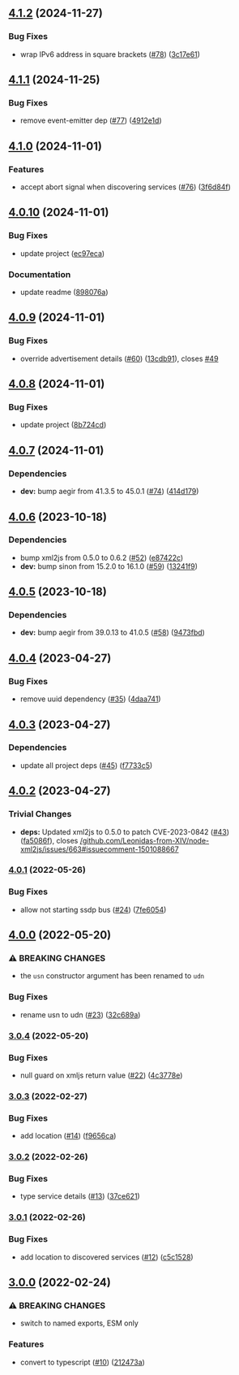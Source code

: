 ## [4.1.2](https://github.com/achingbrain/ssdp/compare/v4.1.1...v4.1.2) (2024-11-27)

### Bug Fixes

* wrap IPv6 address in square brackets ([#78](https://github.com/achingbrain/ssdp/issues/78)) ([3c17e61](https://github.com/achingbrain/ssdp/commit/3c17e61e9057d2338c3408406d6e3071970edda5))

## [4.1.1](https://github.com/achingbrain/ssdp/compare/v4.1.0...v4.1.1) (2024-11-25)

### Bug Fixes

* remove event-emitter dep ([#77](https://github.com/achingbrain/ssdp/issues/77)) ([4912e1d](https://github.com/achingbrain/ssdp/commit/4912e1d729f8cf2c067e447d75b727898e003817))

## [4.1.0](https://github.com/achingbrain/ssdp/compare/v4.0.10...v4.1.0) (2024-11-01)

### Features

* accept abort signal when discovering services ([#76](https://github.com/achingbrain/ssdp/issues/76)) ([3f6d84f](https://github.com/achingbrain/ssdp/commit/3f6d84f1faab083529a43aa1b0b402c91b8d9c17))

## [4.0.10](https://github.com/achingbrain/ssdp/compare/v4.0.9...v4.0.10) (2024-11-01)

### Bug Fixes

* update project ([ec97eca](https://github.com/achingbrain/ssdp/commit/ec97eca1fa82c6efad298051fe9a1275337afcb7))

### Documentation

* update readme ([898076a](https://github.com/achingbrain/ssdp/commit/898076a76c0ad5f5c8201ba2c12ffa4c553ea918))

## [4.0.9](https://github.com/achingbrain/ssdp/compare/v4.0.8...v4.0.9) (2024-11-01)

### Bug Fixes

* override advertisement details ([#60](https://github.com/achingbrain/ssdp/issues/60)) ([13cdb91](https://github.com/achingbrain/ssdp/commit/13cdb91d9913141cd410a6959a8b2294c1dddbd0)), closes [#49](https://github.com/achingbrain/ssdp/issues/49)

## [4.0.8](https://github.com/achingbrain/ssdp/compare/v4.0.7...v4.0.8) (2024-11-01)

### Bug Fixes

* update project ([8b724cd](https://github.com/achingbrain/ssdp/commit/8b724cd8d833158e4d9d4101226aef9cd524c67f))

## [4.0.7](https://github.com/achingbrain/ssdp/compare/v4.0.6...v4.0.7) (2024-11-01)

### Dependencies

* **dev:** bump aegir from 41.3.5 to 45.0.1 ([#74](https://github.com/achingbrain/ssdp/issues/74)) ([414d179](https://github.com/achingbrain/ssdp/commit/414d1799a5df0479dfdb2a2ee7f289d2da98eeb7))

## [4.0.6](https://github.com/achingbrain/ssdp/compare/v4.0.5...v4.0.6) (2023-10-18)


### Dependencies

* bump xml2js from 0.5.0 to 0.6.2 ([#52](https://github.com/achingbrain/ssdp/issues/52)) ([e87422c](https://github.com/achingbrain/ssdp/commit/e87422c1f04728adc18e5f0568ab5814986e7754))
* **dev:** bump sinon from 15.2.0 to 16.1.0 ([#59](https://github.com/achingbrain/ssdp/issues/59)) ([13241f9](https://github.com/achingbrain/ssdp/commit/13241f9fdd2de5b0034244c41558fba449a5bb35))

## [4.0.5](https://github.com/achingbrain/ssdp/compare/v4.0.4...v4.0.5) (2023-10-18)


### Dependencies

* **dev:** bump aegir from 39.0.13 to 41.0.5 ([#58](https://github.com/achingbrain/ssdp/issues/58)) ([9473fbd](https://github.com/achingbrain/ssdp/commit/9473fbd074ab43a4cf3ee057e44e634178d8a66a))

## [4.0.4](https://github.com/achingbrain/ssdp/compare/v4.0.3...v4.0.4) (2023-04-27)


### Bug Fixes

* remove uuid dependency ([#35](https://github.com/achingbrain/ssdp/issues/35)) ([4daa741](https://github.com/achingbrain/ssdp/commit/4daa7419654c15ea36ecca919e7ad2003dc5d61e))

## [4.0.3](https://github.com/achingbrain/ssdp/compare/v4.0.2...v4.0.3) (2023-04-27)


### Dependencies

* update all project deps ([#45](https://github.com/achingbrain/ssdp/issues/45)) ([f7733c5](https://github.com/achingbrain/ssdp/commit/f7733c59183cef248f0366aee430bf1d27bf295a))

## [4.0.2](https://github.com/achingbrain/ssdp/compare/v4.0.1...v4.0.2) (2023-04-27)


### Trivial Changes

* **deps:** Updated xml2js to 0.5.0 to patch CVE-2023-0842 ([#43](https://github.com/achingbrain/ssdp/issues/43)) ([fa5086f](https://github.com/achingbrain/ssdp/commit/fa5086fc7fe0fb55012c0e15ef18bfb54b54cf30)), closes [/github.com/Leonidas-from-XIV/node-xml2js/issues/663#issuecomment-1501088667](https://github.com/achingbrain//github.com/Leonidas-from-XIV/node-xml2js/issues/663/issues/issuecomment-1501088667)

### [4.0.1](https://github.com/achingbrain/ssdp/compare/v4.0.0...v4.0.1) (2022-05-26)


### Bug Fixes

* allow not starting ssdp bus ([#24](https://github.com/achingbrain/ssdp/issues/24)) ([7fe6054](https://github.com/achingbrain/ssdp/commit/7fe6054f4178fce7e8f6bfa88a305ea789ab125a))

## [4.0.0](https://github.com/achingbrain/ssdp/compare/v3.0.4...v4.0.0) (2022-05-20)


### ⚠ BREAKING CHANGES

* the `usn` constructor argument has been renamed to `udn`

### Bug Fixes

* rename usn to udn ([#23](https://github.com/achingbrain/ssdp/issues/23)) ([32c689a](https://github.com/achingbrain/ssdp/commit/32c689a0541ced5f7444edc7b28dcab84ede8f91))

### [3.0.4](https://github.com/achingbrain/ssdp/compare/v3.0.3...v3.0.4) (2022-05-20)


### Bug Fixes

* null guard on xmljs return value ([#22](https://github.com/achingbrain/ssdp/issues/22)) ([4c3778e](https://github.com/achingbrain/ssdp/commit/4c3778e3a29e25314fd808c9fb3161062aea2224))

### [3.0.3](https://github.com/achingbrain/ssdp/compare/v3.0.2...v3.0.3) (2022-02-27)


### Bug Fixes

* add location ([#14](https://github.com/achingbrain/ssdp/issues/14)) ([f9656ca](https://github.com/achingbrain/ssdp/commit/f9656ca91e72cd88cb9856b725e8ffb08dedfcb3))

### [3.0.2](https://github.com/achingbrain/ssdp/compare/v3.0.1...v3.0.2) (2022-02-26)


### Bug Fixes

* type service details ([#13](https://github.com/achingbrain/ssdp/issues/13)) ([37ce621](https://github.com/achingbrain/ssdp/commit/37ce621e7cb43c45594b9112480e85d50809f7aa))

### [3.0.1](https://github.com/achingbrain/ssdp/compare/v3.0.0...v3.0.1) (2022-02-26)


### Bug Fixes

* add location to discovered services ([#12](https://github.com/achingbrain/ssdp/issues/12)) ([c5c1528](https://github.com/achingbrain/ssdp/commit/c5c152858891d41f72ce719331d13d7d4aa780ae))

## [3.0.0](https://github.com/achingbrain/ssdp/compare/v2.1.2...v3.0.0) (2022-02-24)


### ⚠ BREAKING CHANGES

* switch to named exports, ESM only

### Features

* convert to typescript ([#10](https://github.com/achingbrain/ssdp/issues/10)) ([212473a](https://github.com/achingbrain/ssdp/commit/212473a3fb239514692fd8c5be713ec15c3453e8))
